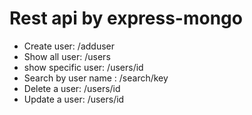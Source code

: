 # Rest api by express-mongo

- Create user: /adduser
- Show all user: /users
- show specific user: /users/id
- Search by user name : /search/key
- Delete a user: /users/id
- Update a user: /users/id
